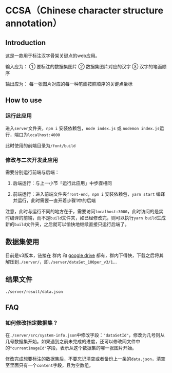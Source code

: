 # CCSA（Chinese character structure annotation）

## Introduction

这是一款用于标注汉字骨架关键点的web应用。

输入应为：
① 要标注的数据集图片
② 数据集图片对应的汉字
③ 汉字的笔画顺序

输出应为：
每一张图片对应的每一种笔画按照顺序的关键点坐标

## How to use

### 运行此应用

进入`server`文件夹，`npm i` 安装依赖包，`node index.js` 或 `nodemon index.js`运行，端口为`localhost:4000`

此时使用的前端目录为`/font/build`

### 修改与二次开发此应用

需要分别运行前端与后端：

1. 后端运行：与上一小节「运行此应用」中步骤相同

2. 前端运行：进入前端文件夹`front-end`，`npm i` 安装依赖包，`yarn start` 编译并运行，此时需要一直开着步骤1中的后端

注意，此时与运行不同的地方在于，需要访问`localhost:3000`，此时访问的是实时编译的前端，而不是`build`文件夹，如已经修改完，则可以执行`yarn build`生成新的`build`文件夹，之后就可以愉快地继续直接只运行后端了。

## 数据集使用

目前是v3版本，链接在 群内 和 [google drive](https://drive.google.com/file/d/1w6fJXPaL70ijfs2HM3rGLcOrBnemuDz8/view?usp=sharing) 都有，群内下得快，下载之后将其解压到`./server/`，即`./server/dataSet_100per_v3/1`...

## 结果文件

`./server/result/data.json`

## FAQ

### 如何修改指定数据集？

在`./server/src/system-info.json`中修改字段：`"dataSetId"`，修改为几号则从几号数据集开始。如果遇到之前未完成的进度，还可以修改同文件中的`"currentImageId"`字段，表示从这个数据集的哪一张图片开始。

修改完成想要标注的数据集后，不要忘记清空或者备份上一条的`data.json`，清空至里面只有一个`content`字段，且为空数组。
